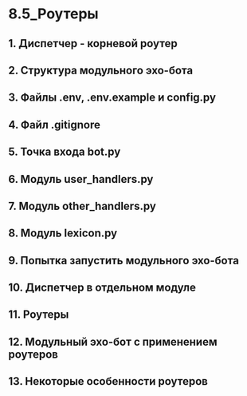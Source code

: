 # 8.5_Роутеры

## 1. Диспетчер - корневой роутер
## 2. Структура модульного эхо-бота
## 3. Файлы .env, .env.example и config.py
## 4. Файл .gitignore
## 5. Точка входа bot.py
## 6. Модуль user\_handlers.py
## 7. Модуль other\_handlers.py
## 8. Модуль lexicon.py
## 9. Попытка запустить модульного эхо-бота
## 10. Диспетчер в отдельном модуле
## 11. Роутеры
## 12. Модульный эхо-бот с применением роутеров
## 13. Некоторые особенности роутеров








